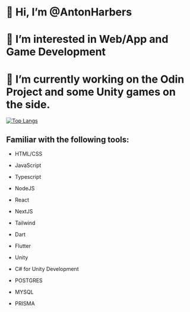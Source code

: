 # 👋 Hi, I’m @AntonHarbers
# 👀 I’m interested in Web/App and Game Development
# 🌱 I’m currently working on the Odin Project and some Unity games on the side.

[![Top Langs](https://github-readme-stats-git-masterrstaa-rickstaa.vercel.app/api/top-langs/?username=antonharbers&theme=dracula)](https://github.com/anuraghazra/github-readme-stats)


## Familiar with the following tools:
- HTML/CSS
- JavaScript
- Typescript
- NodeJS
- React
- NextJS
- Tailwind
  
- Dart
- Flutter
  
- Unity
- C# for Unity Development

- POSTGRES
- MYSQL
- PRISMA

<!---
AntonHarbers/AntonHarbers is a ✨ special ✨ repository because its `README.md` (this file) appears on your GitHub profile.
You can click the Preview link to take a look at your changes.
--->



